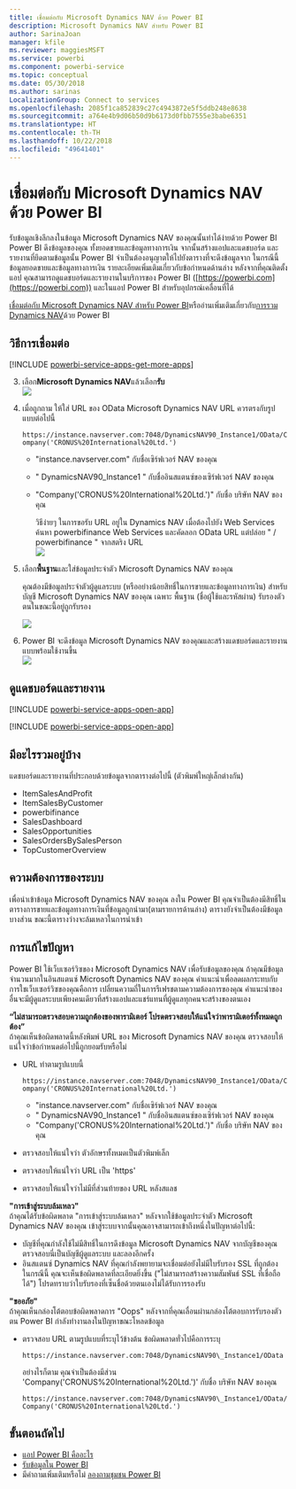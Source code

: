 ```yaml
---
title: เชื่อมต่อกับ Microsoft Dynamics NAV ด้วย Power BI
description: Microsoft Dynamics NAV สำหรับ Power BI
author: SarinaJoan
manager: kfile
ms.reviewer: maggiesMSFT
ms.service: powerbi
ms.component: powerbi-service
ms.topic: conceptual
ms.date: 05/30/2018
ms.author: sarinas
LocalizationGroup: Connect to services
ms.openlocfilehash: 2085f1ca852839c27c4943872e5f5ddb248e8638
ms.sourcegitcommit: a764e4b9d06b50d9b6173d0fbb7555e3babe6351
ms.translationtype: HT
ms.contentlocale: th-TH
ms.lasthandoff: 10/22/2018
ms.locfileid: "49641401"
---
```

# <a name="connect-to-microsoft-dynamics-nav-with-power-bi"></a>เชื่อมต่อกับ Microsoft Dynamics NAV ด้วย Power BI
รับข้อมูลเชิงลึกลงในข้อมูล Microsoft Dynamics NAV ของคุณนั้นทำได้ง่ายด้วย Power BI Power BI ดึงข้อมูลของคุณ ทั้งยอดขายและข้อมูลทางการเงิน จากนั้นสร้างแอปและแดชบอร์ด และรายงานที่ยึดตามข้อมูลนั้น Power BI จำเป็นต้องอนุญาตให้ไปยังตารางที่จะดึงข้อมูลจาก ในกรณีนี้ข้อมูลยอดขายและข้อมูลทางการเงิน รายละเอียดเพิ่มเติมเกี่ยวกับข้อกำหนดด้านล่าง หลังจากที่คุณติดตั้งแอป คุณสามารถดูแดชบอร์ดและรายงานในบริการของ Power BI ([https://powerbi.com](https://powerbi.com)) และในแอป Power BI สำหรับอุปกรณ์เคลื่อนที่ได้ 

[เชื่อมต่อกับ Microsoft Dynamics NAV สำหรับ Power BI](https://app.powerbi.com/getdata/services/microsoft-dynamics-nav)หรืออ่านเพิ่มเติมเกี่ยวกับ[การรวม Dynamics NAV](https://powerbi.microsoft.com/integrations/microsoft-dynamics-nav)ด้วย Power BI

## <a name="how-to-connect"></a>วิธีการเชื่อมต่อ
[!INCLUDE [powerbi-service-apps-get-more-apps](./includes/powerbi-service-apps-get-more-apps.md)]

3. เลือก**Microsoft Dynamics NAV**แล้วเลือก**รับ**  
   ![](media/service-connect-to-microsoft-dynamics-nav/mdnav.png)
4. เมื่อถูกถาม ให้ใส่ URL ของ OData Microsoft Dynamics NAV URL ควรตรงกับรูปแบบต่อไปนี้
   
    `https://instance.navserver.com:7048/DynamicsNAV90_Instance1/OData/Company('CRONUS%20International%20Ltd.')`
   
   * "instance.navserver.com" กับชื่อเซิร์ฟเวอร์ NAV ของคุณ
   * " DynamicsNAV90\_Instance1 " กับชื่ออินสแตนซ์ของเซิร์ฟเวอร์ NAV ของคุณ
   * "Company('CRONUS%20International%20Ltd.')" กับชื่อ บริษัท NAV ของคุณ
     
     วิธีง่ายๆ ในการขอรับ URL อยู่ใน Dynamics NAV เมื่อต้องไปยัง Web Services ค้นหา powerbifinance Web Services และคัดลอก OData URL แต่ปล่อย " / powerbifinance " จากสตริง URL  
     ![](media/service-connect-to-microsoft-dynamics-nav/param.png)
5. เลือก**พื้นฐาน**และใส่ข้อมูลประจำตัว Microsoft Dynamics NAV ของคุณ
   
    คุณต้องมีข้อมูลประจำตัวผู้ดูแลระบบ (หรืออย่างน้อยสิทธิ์ในการขายและข้อมูลทางการเงิน) สำหรับบัญชี Microsoft Dynamics NAV ของคุณ  เฉพาะ พื้นฐาน (ชื่อผู้ใช้และรหัสผ่าน) รับรองตัวตนในขณะนี้อยู่ถูกรับรอง
   
    ![](media/service-connect-to-microsoft-dynamics-nav/creds.png)
6. Power BI จะดึงข้อมูล Microsoft Dynamics NAV ของคุณและสร้างแดชบอร์ดและรายงานแบบพร้อมใช้งานขึ้น   
   ![](media/service-connect-to-microsoft-dynamics-nav/dashboard.png)

## <a name="view-the-dashboard-and-reports"></a>ดูแดชบอร์ดและรายงาน
[!INCLUDE [powerbi-service-apps-open-app](./includes/powerbi-service-apps-open-app.md)]

[!INCLUDE [powerbi-service-apps-open-app](./includes/powerbi-service-apps-what-now.md)]

## <a name="whats-included"></a>มีอะไรรวมอยู่บ้าง
แดชบอร์ดและรายงานที่ประกอบด้วยข้อมูลจากตารางต่อไปนี้ (ตัวพิมพ์ใหญ่เล็กต่างกัน)  

* ItemSalesAndProfit  
* ItemSalesByCustomer  
* powerbifinance  
* SalesDashboard  
* SalesOpportunities  
* SalesOrdersBySalesPerson  
* TopCustomerOverview  

## <a name="system-requirements"></a>ความต้องการของระบบ
เพื่อนำเข้าข้อมูล Microsoft Dynamics NAV ของคุณ ลงใน Power BI คุณจำเป็นต้องมีสิทธิ์ในตารางการขายและข้อมูลทางการเงินที่ข้อมูลถูกนำมา(ตามรายการด้านล่าง) ตารางยังจำเป็นต้องมีข้อมูลบางส่วน ขณะนี้ตารางว่างจะล้มเหลวในการนำเข้า

## <a name="troubleshooting"></a>การแก้ไขปัญหา
Power BI ใช้เว็บเซอร์วิซของ Microsoft Dynamics NAV เพื่อรับข้อมูลของคุณ ถ้าคุณมีข้อมูลจำนวนมากในอินสแตนซ์ Microsoft Dynamics NAV ของคุณ คำแนะนำเพื่อลดผลกระทบกับการใชเว็บเซอร์วิซของคุณคือการ เปลี่ยนความถี่ในการรีเฟรชตามความต้องการของคุณ คำแนะนำของอื่นจะมีผู้ดูแลระบบเพียงคนเดียวที่สร้างแอปและแชร์แทนที่ผู้ดูแลทุกคนจะสร้างของตนเอง

**“ไม่สามารถตรวจสอบความถูกต้องของพารามิเตอร์ โปรดตรวจสอบให้แน่ใจว่าพารามิเตอร์ทั้งหมดถูกต้อง”**  
ถ้าคุณเห็นข้อผิดพลาดนี้หลังพิมพ์ URL ของ Microsoft Dynamics NAV ของคุณ ตรวจสอบให้แน่ใจว่าข้อกำหนดต่อไปนี้ถูกยอมรับหรือไม่

* URL ทำตามรูปแบบนี้
  
    `https://instance.navserver.com:7048/DynamicsNAV90_Instance1/OData/Company('CRONUS%20International%20Ltd.')`
  
  * "instance.navserver.com" กับชื่อเซิร์ฟเวอร์ NAV ของคุณ
  * " DynamicsNAV90\_Instance1 " กับชื่ออินสแตนซ์ของเซิร์ฟเวอร์ NAV ของคุณ
  * "Company('CRONUS%20International%20Ltd.')" กับชื่อ บริษัท NAV ของคุณ
* ตรวจสอบให้แน่ใจว่า ตัวอักษรทั้งหมดเป็นตัวพิมพ์เล็ก  
* ตรวจสอบให้แน่ใจว่า URL เป็น 'https'  
* ตรวจสอบให้แน่ใจว่าไม่มีที่ส่วนท้ายของ URL หลังสแลช

**"การเข้าสู่ระบบล้มเหลว"**  
ถ้าคุณได้รับข้อผิดพลาด "การเข้าสู่ระบบล้มเหลว" หลังจากใช้ข้อมูลประจำตัว Microsoft Dynamics NAV ของคุณ เข้าสู่ระบบจากนั้นคุณอาจสามารถเข้าถึงหนึ่งในปัญหาต่อไปนี้:

* บัญชีที่คุณกำลังใช้ไม่มีสิทธิ์ในการดึงข้อมูล Microsoft Dynamics NAV จากบัญชีของคุณ ตรวจสอบนี่เป็นบัญชีผู้ดูแลระบบ และลองอีกครั้ง
* อินสแตนซ์ Dynamics NAV ที่คุณกำลังพยายามจะเชื่อมต่อยังไม่มีใบรับรอง SSL ที่ถูกต้อง ในกรณีนี้ คุณจะเห็นข้อผิดพลาดที่ละเอียดยิ่งขึ้น ("ไม่สามารถสร้างความสัมพันธ์ SSL ที่เชื่อถือได้") โปรดทราบว่าใบรับรองที่เซ็นชื่อด้วยตนเองไม่ได้รับการรองรับ

**"ขออภัย"**  
ถ้าคุณเห็นกล่องโต้ตอบข้อผิดพลาดการ "Oops" หลังจากที่คุณเลื่อนผ่านกล่องโต้ตอบการรับรองตัวตน Power BI กำลังทำงานลงในปัญหาขณะโหลดข้อมูล

* ตรวจสอบ URL ตามรูปแบบที่ระบุไว้ข้างต้น ข้อผิดพลาดทั่วไปคือการระบุ
  
    `https://instance.navserver.com:7048/DynamicsNAV90\_Instance1/OData`
  
    อย่างไรก็ตาม คุณจำเป็นต้องมีส่วน 'Company('CRONUS%20International%20Ltd.')' กับชื่อ บริษัท NAV ของคุณ
  
    `https://instance.navserver.com:7048/DynamicsNAV90\_Instance1/OData/Company('CRONUS%20International%20Ltd.')`

## <a name="next-steps"></a>ขั้นตอนถัดไป
* [แอป Power BI คืออะไร](service-create-distribute-apps.md)
* [รับข้อมูลใน Power BI](service-get-data.md)
* มีคำถามเพิ่มเติมหรือไม่ [ลองถามชุมชน Power BI](http://community.powerbi.com/)

